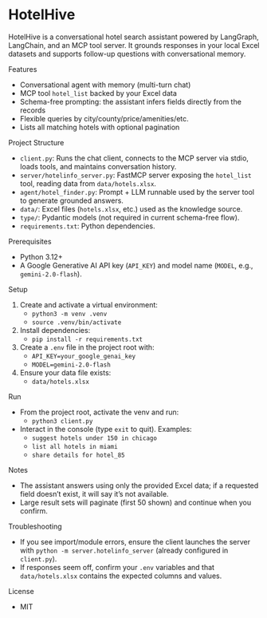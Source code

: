 HotelHive
=========

HotelHive is a conversational hotel search assistant powered by LangGraph, LangChain, and an MCP tool server. It grounds responses in your local Excel datasets and supports follow-up questions with conversational memory.

Features
- Conversational agent with memory (multi-turn chat)
- MCP tool `hotel_list` backed by your Excel data
- Schema-free prompting: the assistant infers fields directly from the records
- Flexible queries by city/county/price/amenities/etc.
- Lists all matching hotels with optional pagination

Project Structure
- `client.py`: Runs the chat client, connects to the MCP server via stdio, loads tools, and maintains conversation history.
- `server/hotelinfo_server.py`: FastMCP server exposing the `hotel_list` tool, reading data from `data/hotels.xlsx`.
- `agent/hotel_finder.py`: Prompt + LLM runnable used by the server tool to generate grounded answers.
- `data/`: Excel files (`hotels.xlsx`, etc.) used as the knowledge source.
- `type/`: Pydantic models (not required in current schema-free flow).
- `requirements.txt`: Python dependencies.

Prerequisites
- Python 3.12+
- A Google Generative AI API key (`API_KEY`) and model name (`MODEL`, e.g., `gemini-2.0-flash`).

Setup
1. Create and activate a virtual environment:
   - `python3 -m venv .venv`
   - `source .venv/bin/activate`
2. Install dependencies:
   - `pip install -r requirements.txt`
3. Create a `.env` file in the project root with:
   - `API_KEY=your_google_genai_key`
   - `MODEL=gemini-2.0-flash`
4. Ensure your data file exists:
   - `data/hotels.xlsx`

Run
- From the project root, activate the venv and run:
  - `python3 client.py`
- Interact in the console (type `exit` to quit). Examples:
  - `suggest hotels under 150 in chicago`
  - `list all hotels in miami`
  - `share details for hotel_85`

Notes
- The assistant answers using only the provided Excel data; if a requested field doesn’t exist, it will say it’s not available.
- Large result sets will paginate (first 50 shown) and continue when you confirm.

Troubleshooting
- If you see import/module errors, ensure the client launches the server with `python -m server.hotelinfo_server` (already configured in `client.py`).
- If responses seem off, confirm your `.env` variables and that `data/hotels.xlsx` contains the expected columns and values.

License
- MIT


